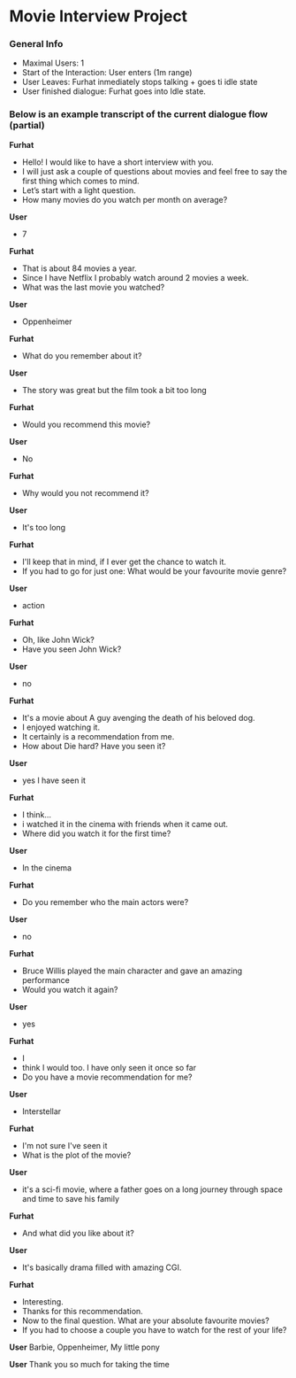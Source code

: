 # Movie Interview Project
### General Info
- Maximal Users: 1
- Start of the Interaction: User enters (1m range)
- User Leaves: Furhat inmediately stops talking + goes ti idle state
- User finished dialogue: Furhat goes into Idle state.

### Below is an example transcript of the current dialogue flow (partial)

**Furhat**
- Hello! I would like to have a short interview with you.
- I will just ask a couple of questions about movies and feel free to say the first thing which comes to mind.
- Let’s start with a light question.
- How many movies do you watch per month on average?

**User**
- 7

**Furhat**
- That is about 84 movies a year.
- Since I have Netflix I probably watch around 2 movies a week.
- What was the last movie you watched?

**User**
- Oppenheimer

**Furhat**
- What do you remember about it?

**User**
- The story was great but the film took a bit too long

**Furhat**
- Would you recommend this movie?

**User**
- No

**Furhat**
- Why would you not recommend it?

**User**
- It's too long

**Furhat**
- I'll keep that in mind, if I ever get the chance to watch it.
- If you had to go for just one: What would be your favourite movie genre?

**User**
- action

**Furhat**
- Oh, like John Wick?
- Have you seen John Wick?

**User**
- no

**Furhat**
- It's a movie about A guy avenging the death of his beloved dog. 
- I enjoyed watching it.
- It certainly is a recommendation from me.
- How about Die hard? Have you seen it?

**User**
- yes I have seen it

**Furhat**
- I think...
- i watched it in the cinema with friends when it came out.
- Where did you watch it for the first time?

**User**
- In the cinema

**Furhat**
- Do you remember who the main actors were?

**User**
- no

**Furhat**
- Bruce Willis played the main character and gave an amazing performance
- Would you watch it again?

**User**
- yes

**Furhat**
- I
- think I would too. I have only seen it once so far
- Do you have a movie recommendation for me?

**User**
- Interstellar

**Furhat**
- I'm not sure I've seen it
- What is the plot of the movie?

**User**
- it's a sci-fi movie, where a father goes on a long journey through space and time to save his family

**Furhat**
- And what did you like about it?

**User**
- It's basically drama filled with amazing CGI.

**Furhat**
- Interesting.
- Thanks for this recommendation.
- Now to the final question. What are your absolute favourite movies?
- If you had to choose a couple you have to watch for the rest of your life?

**User**
Barbie, Oppenheimer, My little pony

**User**
Thank you so much for taking the time

